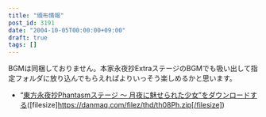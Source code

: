 ```yaml
---
title: "頒布情報"
post_id: 3191
date: "2004-10-05T00:00:00+09:00"
draft: true
tags: []
---
```



BGMは同梱しておりません。本家永夜抄ExtraステージのBGMでも吸い出して指定フォルダに放り込んでもらえればよりいっそう楽しめるかと思います。

  * “[東方永夜抄Phantasmステージ ～ 月夜に魅せられた少女”をダウンロードする](https://danmaq.com/filez/thd/th08Ph.zip)([filesize]https://danmaq.com/filez/thd/th08Ph.zip[/filesize])
